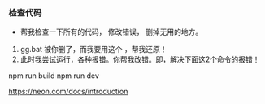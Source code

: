 ### 检查代码

- 帮我检查一下所有的代码， 修改错误， 删掉无用的地方。

1. gg.bat 被你删了，而我要用这个 ，帮我还原！
2. 此时我尝试运行，各种报错。你帮我改错。即，解决下面这2个命令的报错！

npm run build
npm run dev
 
https://neon.com/docs/introduction

